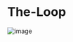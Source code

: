 # The-Loop


![image](https://github.com/user-attachments/assets/c79c809d-147e-47c8-914d-17352e6bb2d6)
